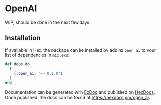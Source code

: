 # OpenAI

WIP, should be done in the next few days.

## Installation

If [available in Hex](https://hex.pm/docs/publish), the package can be installed
by adding `open_ai` to your list of dependencies in `mix.exs`:

```elixir
def deps do
  [
    {:open_ai, "~> 0.1.0"}
  ]
end
```

Documentation can be generated with [ExDoc](https://github.com/elixir-lang/ex_doc)
and published on [HexDocs](https://hexdocs.pm). Once published, the docs can
be found at <https://hexdocs.pm/open_ai>.

